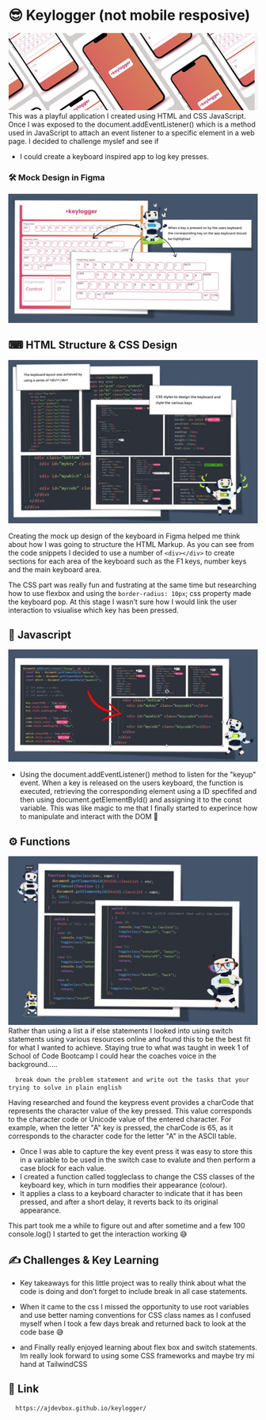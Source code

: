 # 😎 Keylogger (not mobile resposive)
![Mock Design](header.jpg)
<br>
This was a playful application I created using HTML and CSS JavaScript.  Once I was exposed to the document.addEventListener() which is a method used in JavaScript to attach an event listener to a specific element in a web page.  I decided to challenge myslef and see if 

* I could create a keyboard inspired app to log key presses.

### 🛠 Mock Design in Figma
![Mock Design](figma.jpg)

## ⌨ HTML Structure & CSS Design 
![HTML and CSS Code ](codesnippet.jpg)

Creating the mock up design of the keyboard in Figma helped me think about how I was going to structure the HTML Markup.  As you can see from the code snippets I decided to use a number of ```<div></div>``` to create sections for each area of the keyboard such as the F1 keys, number keys and the main keyboard area.  

The CSS part was really fun and fustrating at the same time but researching how to use flexbox and using the ```border-radius: 10px```; css property made the keyboard pop.   At this stage I wasn’t sure how I would link the user interaction to vsiualise which key has been pressed.  

## 💎 Javascript 
![JS Code ](javascript.jpg)

* Using the document.addEventListener() method to listen for the "keyup" event. When a key is released on the users keyboard, the function is executed, retrieving the corresponding element using a ID specfifed and then using document.getElementById() and assigning it to the const variable.  This was like magic to me that I finally started to experince how to manipulate and interact with the DOM 🧩

## ⚙ Functions 
![JS Code ](switch.jpg)
Rather than using a list a if else statements I looked into using switch statements using various resources online and found this to be the best fit for what I wanted to achieve.  Staying true to what was taught in week 1 of School of Code Bootcamp I could hear the coaches voice in the background.....

      break down the problem statement and write out the tasks that your trying to solve in plain english   

Having researched and found the keypress event provides a charCode that represents the character value of the key pressed. This value corresponds to the character code or Unicode value of the entered character.  For example, when the letter "A" key is pressed, the charCode is 65, as it corresponds to the character code for the letter "A" in the ASCII table.  

* Once I was able to capture the key event press it was easy to store this in a variable to be used in the switch case to evalute and then perform a case block for each value.  
* I created a function called toggleclass to change the CSS classes of the keyboard key, which in turn modifies their appearance (colour). 
* It applies a class to a keyboard character to indicate that it has been pressed, and after a short delay, it reverts back to its original appearance. 

This part took me a while to figure out and after sometime and a few 100 console.log() I started to get the interaction working 😅

## ✍ Challenges & Key Learning
* Key takeaways for this little project was to really think about what the code is doing and don’t forget to include break in all case statements.

* When it came to the css I missed the opportunity to use root variables and use better naming conventions for CSS class names as I confused myself when I took a few days break and returned back to look at the code base 😅

* and Finally really enjoyed learning about flex box and switch statements.  Im really look forward to using some CSS frameworks and maybe try mi hand at TailwindCSS

## 🎯 Link 

      https://ajdevbox.github.io/keylogger/
 
